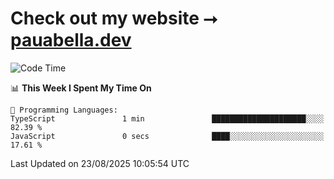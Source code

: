 # Check out my website ⭢ [pauabella.dev](https://pauabella.dev)

<!--START_SECTION:waka-->
![Code Time](http://img.shields.io/badge/Code%20Time-4%2C713%20hrs-blue)

📊 **This Week I Spent My Time On** 

```text
💬 Programming Languages: 
TypeScript               1 min               █████████████████████░░░░   82.39 % 
JavaScript               0 secs              ████░░░░░░░░░░░░░░░░░░░░░   17.61 % 
```


 Last Updated on 23/08/2025 10:05:54 UTC
<!--END_SECTION:waka-->
